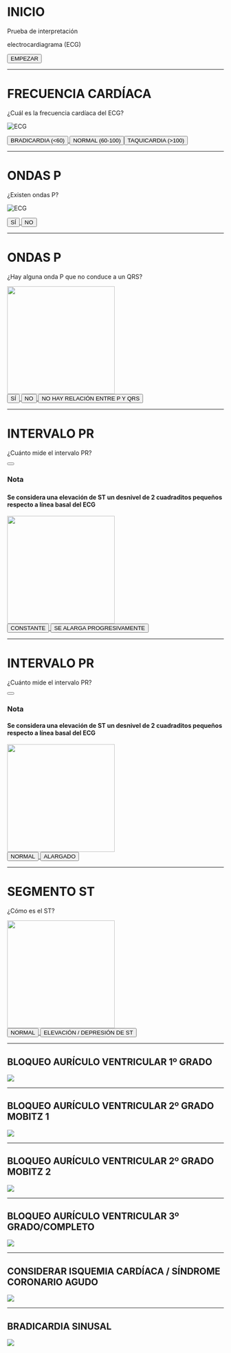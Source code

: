 # INICIO
<!-- .slide: id="inicio" -->
<!-- .slide: title="Inicio" -->
Prueba de interpretación 

electrocardiagrama (ECG)
<i class="fa-solid fa-heart-pulse"></i>

<a href="#/1">
    <div class="center-button">
        <button class="button-start" role="button">EMPEZAR</button>
    </div>
</a>

<div>

</div>

---

# FRECUENCIA CARDÍACA
<!-- .slide: id="frecuencia-cardiaca" -->
<!-- .slide: title="Frecuencia cardíaca" -->

¿Cuál es la frecuencia cardíaca del ECG?

![ECG](img/ECG_PARTEBRADICARDIAS0.png)

<a href="#/2">
    <input type="button" value="BRADICARDIA (<60)" class="button-74 button-spacing" role="button">
</a><input type="button" value="NORMAL (60-100)" class="button-74 button-spacing" role="button"><input type="button" value="TAQUICARDIA (>100)" class="button-74 button-spacing" role="button">

---

# ONDAS P
<!-- .slide: id="onda-p-1" -->
<!-- .slide: title="Onda P 1" -->

¿Existen ondas P?

![ECG](img/ECG_PARTEBRADICARDIAS1.png)

<a href="#/3">
    <input type="button" value="SÍ" class="button-74 button-spacing" role="button">
</a><input type="button" value="NO" class="button-74 button-spacing" role="button">

---

# ONDAS P
<!-- .slide: id="onda-p-2" -->
<!-- .slide: title="Onda P 2" -->

¿Hay alguna onda P que no conduce a un QRS?

<img height="250" src="img/ECG_PARTEBRADICARDIAS2.png">

<div></div>
<a href="#/4">
    <input type="button" value="SÍ" class="button-74 button-spacing" role="button">
</a><a href="#/5">
<input type="button" value="NO" class="button-74 button-spacing" role="button">
</a><a href="#/9">
    <input type="button" value="NO HAY RELACIÓN ENTRE P Y QRS" class="button-74 button-spacing" role="button">
</a>

---

# INTERVALO PR
<!-- .slide: id="intervalo-pr-1" -->
<!-- .slide: title="Intervalo PR 1" -->

¿Cuánto mide el intervalo PR?

<button class="button-tips button-spacing" role="button">
    <i class="fa-solid fa-lightbulb"></i>
</button>

<div class="paper">
    <h3><b>Nota</b><h3>
    <h4>Se considera una elevación de ST un desnivel de 2 cuadraditos pequeños respecto a línea basal del ECG</h4>
</div>

<img height="250" src="img/ECG_PARTEBRADICARDIAS3.png">

<div></div>
<a href="#/8">
    <input type="button" value="CONSTANTE" class="button-74 button-spacing" role="button">
</a>
<a href="#/7">
    <input type="button" value="SE ALARGA PROGRESIVAMENTE" class="button-74 button-spacing" role="button">
</a>

---

# INTERVALO PR
<!-- .slide: id="intervalo-pr-2" -->
<!-- .slide: title="Intervalo PR 2" -->

¿Cuánto mide el intervalo PR?

<button class="button-tips button-spacing" role="button">
    <i class="fa-solid fa-lightbulb"></i>
</button>


<div class="paper">
    <h3><b>Nota</b></h3>
    <h4>Se considera una elevación de ST un desnivel de 2 cuadraditos pequeños respecto a línea basal del ECG</h4>
</div>

<img height="250" src="img/ECG_PARTEBRADICARDIAS4.png">

<div></div>
<a href="#/6">
    <input type="button" value="NORMAL" class="button-74 button-spacing" role="button">
</a>
<a href="#/9">
    <input type="button" value="ALARGADO" class="button-74 button-spacing" role="button">
</a>

---

# SEGMENTO ST
<!-- .slide: id="segmento-st" -->
<!-- .slide: title="Segmento ST" -->

¿Cómo es el ST?

<img height="250" src="img/ECG_PARTEBRADICARDIAS5.jpg">

<div></div>
<a href="#/12">
    <input type="button" value="NORMAL" class="button-74 button-spacing" role="button">
</a>
<a href="#/11">
    <input type="button" value="ELEVACIÓN / DEPRESIÓN DE ST" class="button-74 button-spacing" role="button">
</a>

---

## BLOQUEO AURÍCULO VENTRICULAR 1º GRADO
<!-- .slide: id="bloqueo-av-1-grado" -->
<!-- .slide: title="Bloqueo auriculoventricular 1er grado" -->

<img class="img-small" src="img/ECG_PARTEBRADICARDIAS6.jpg">

---

## BLOQUEO AURÍCULO VENTRICULAR 2º GRADO MOBITZ 1
<!-- .slide: id="bloqueo-av-2-grado-mobitz-1" -->
<!-- .slide: title="Bloqueo auriculoventricular 2º grado Mobitz 1" -->

<img class="img-small" src="img/ECG_PARTEBRADICARDIAS7.jpg">

---

## BLOQUEO AURÍCULO VENTRICULAR 2º GRADO MOBITZ 2
<!-- .slide: id="bloqueo-av-2-grado-mobitz-2" -->
<!-- .slide: title="Bloqueo auriculoventricular 2º grado Mobitz 2" -->

<img class="img-small" src="img/ECG_PARTEBRADICARDIAS8.jpg">

---

## BLOQUEO AURÍCULO VENTRICULAR 3º GRADO/COMPLETO
<!-- .slide: id="bloqueo-av-3-grado-completo" -->
<!-- .slide: title="Bloqueo auriculoventricular 3º grado / completo" -->

<img class="img-small" src="img/ECG_PARTEBRADICARDIAS9.png">

---

## CONSIDERAR ISQUEMIA CARDÍACA / SÍNDROME CORONARIO AGUDO
<!-- .slide: id="isquemia-cardiaca" -->
<!-- .slide: title="Isquemia cardíaca / síndrome coronario agudo" -->

<img class="img-small" src="img/ECG_PARTEBRADICARDIAS10.png">

---

## BRADICARDIA SINUSAL
<!-- .slide: id="bradicardia-sinusal" -->
<!-- .slide: title="Bradicardia sinusal" -->

<img id="bradicardiaImage" class="img-small" src="img/ECG_PARTEBRADICARDIAS11.jpg">